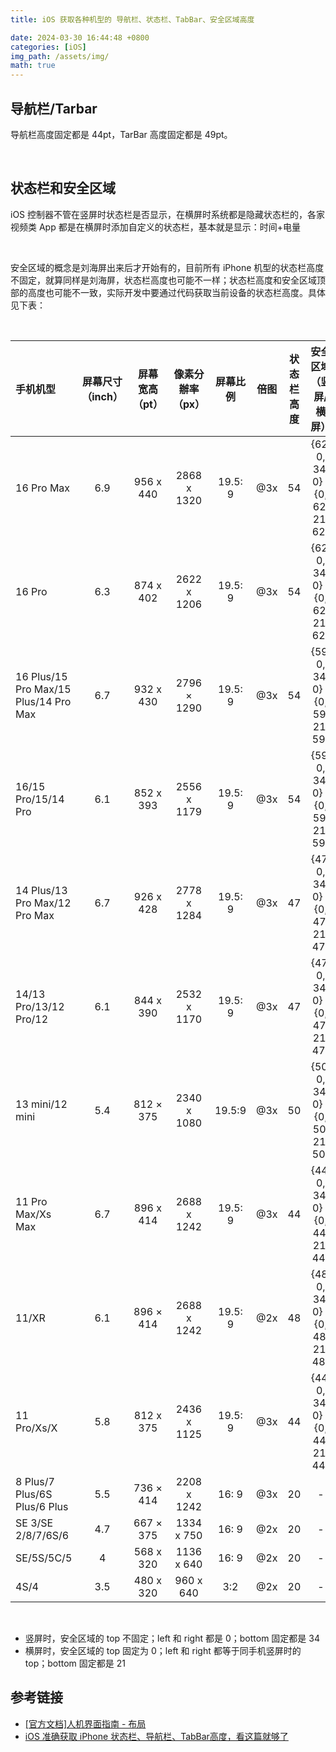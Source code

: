 ```yaml
---
title: iOS 获取各种机型的 导航栏、状态栏、TabBar、安全区域高度

date: 2024-03-30 16:44:48 +0800
categories: [iOS]
img_path: /assets/img/
math: true
---
```


## 导航栏/Tarbar

导航栏高度固定都是 44pt，TarBar 高度固定都是 49pt。

<br>

## 状态栏和安全区域

iOS 控制器不管在竖屏时状态栏是否显示，在横屏时系统都是隐藏状态栏的，各家视频类 App 都是在横屏时添加自定义的状态栏，基本就是显示：时间+电量

<br>

安全区域的概念是刘海屏出来后才开始有的，目前所有 iPhone 机型的状态栏高度不固定，就算同样是刘海屏，状态栏高度也可能不一样；状态栏高度和安全区域顶部的高度也可能不一致，实际开发中要通过代码获取当前设备的状态栏高度。具体见下表：

<br>

| 手机机型 | 屏幕尺寸（inch） | 屏幕宽高（pt） | 像素分辦率（px） | 屏幕比例 | 倍图 | 状态栏高度 | 安全区域（竖屏/横屏） |
| :-----| :----: | :----: | :----: | :----: | :----: | :----: | :----: |
| 16 Pro Max | 6.9 | 956 x 440 | 2868 x 1320 | 19.5: 9 | @3x | 54 | {62, 0, 34, 0} / {0, 62, 21, 62} |
| 16 Pro | 6.3 | 874 x 402 | 2622 x 1206 | 19.5: 9 | @3x | 54 | {62, 0, 34, 0} / {0, 62, 21, 62} |
| 16 Plus/15 Pro Max/15 Plus/14 Pro Max | 6.7 | 932 x 430 | 2796 × 1290 | 19.5: 9 | @3x | 54 | {59, 0, 34, 0} / {0, 59, 21, 59} |
| 16/15 Pro/15/14 Pro | 6.1 | 852 x 393 | 2556 x 1179 | 19.5: 9 | @3x | 54 | {59, 0, 34, 0} / {0, 59, 21, 59} |
| 14 Plus/13 Pro Max/12 Pro Max | 6.7 | 926 x 428 | 2778 x 1284 | 19.5: 9 | @3x | 47 | {47, 0, 34, 0} / {0, 47, 21, 47} |
| 14/13 Pro/13/12 Pro/12 | 6.1 | 844 x 390 | 2532 x 1170 | 19.5: 9 | @3x | 47 | {47, 0, 34, 0} / {0, 47, 21, 47} |
| 13 mini/12 mini | 5.4 | 812 × 375 | 2340 x 1080 | 19.5:9 | @3x | 50 | {50, 0, 34, 0} / {0, 50, 21, 50} |
| 11 Pro Max/Xs Max | 6.7 | 896 x 414 | 2688 x 1242 | 19.5: 9 | @3x | 44 | {44, 0, 34, 0} / {0, 44, 21, 44} |
| 11/XR | 6.1 | 896 × 414 | 2688 x 1242 | 19.5: 9 | @2x | 48 | {48, 0, 34, 0} / {0, 48, 21, 48} |
| 11 Pro/Xs/X | 5.8 | 812 x 375 | 2436 x 1125 | 19.5: 9 | @3x | 44 | {44, 0, 34, 0} / {0, 44, 21, 44} |
| 8 Plus/7 Plus/6S Plus/6 Plus | 5.5 | 736 × 414 | 2208 x 1242 | 16: 9 | @3x | 20 | - |
| SE 3/SE 2/8/7/6S/6 | 4.7 | 667 × 375 | 1334 x 750 | 16: 9 | @2x | 20 | - |
| SE/5S/5C/5 | 4 | 568 x 320 | 1136 x 640 | 16: 9 | @2x | 20 | - |
| 4S/4 | 3.5 | 480 x 320 | 960 x 640 | 3:2 | @2x | 20 | - |

<br>

* 竖屏时，安全区域的 top 不固定；left 和 right 都是 0；bottom 固定都是 34
* 横屏时，安全区域的 top 固定为 0；left 和 right 都等于同手机竖屏时的 top；bottom 固定都是 21

## 参考链接

* [[官方文档]人机界面指南 - 布局](https://developer.apple.com/design/human-interface-guidelines/layout)
* [iOS 准确获取 iPhone 状态栏、导航栏、TabBar高度，看这篇就够了
](https://blog.csdn.net/weixin_42292229/article/details/124054651)
